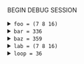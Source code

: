 
BEGIN DEBUG SESSION 
<details><summary><code>foo = (7 8 16)</code></summary>

- ["test/test_debug_md.ml":8:19](../test/test_debug_md.ml#L8)
- `x = 7`
- <details><summary><code>y = 8</code></summary>
  
  - ["test/test_debug_md.ml":9:6](../test/test_debug_md.ml#L9)
  </details>
  
</details>


<details><summary><code>bar = 336</code></summary>

- ["test/test_debug_md.ml":16:19](../test/test_debug_md.ml#L16)
- `x = ((first 7) (second 42))`
- <details><summary><code>y = 8</code></summary>
  
  - ["test/test_debug_md.ml":17:6](../test/test_debug_md.ml#L17)
  </details>
  
</details>


<details><summary><code>baz = 359</code></summary>

- ["test/test_debug_md.ml":22:19](../test/test_debug_md.ml#L22)
- `x = ((first 7) (second 42))`
- <details><summary><code>_yz = (8 3)</code></summary>
  
  - ["test/test_debug_md.ml":23:17](../test/test_debug_md.ml#L23)
  </details>
  
- <details><summary><code>_uw = (7 13)</code></summary>
  
  - ["test/test_debug_md.ml":24:17](../test/test_debug_md.ml#L24)
  </details>
  
</details>


<details><summary><code>lab = (7 8 16)</code></summary>

- ["test/test_debug_md.ml":29:19](../test/test_debug_md.ml#L29)
- `x = 7`
- <details><summary><code>y = 8</code></summary>
  
  - ["test/test_debug_md.ml":30:6](../test/test_debug_md.ml#L30)
  </details>
  
</details>


<details><summary><code>loop = 36</code></summary>

- ["test/test_debug_md.ml":35:24](../test/test_debug_md.ml#L35)
- `depth = 0`
- `x = ((first 7) (second 42))`
- <details><summary><code>y = 24</code></summary>
  
  - ["test/test_debug_md.ml":39:8](../test/test_debug_md.ml#L39)
  - <details><summary><code>loop = 24</code></summary>
    
    - ["test/test_debug_md.ml":35:24](../test/test_debug_md.ml#L35)
    - `depth = 1`
    - `x = ((first 41) (second 9))`
    - <details><summary><code>y = 25</code></summary>
      
      - ["test/test_debug_md.ml":39:8](../test/test_debug_md.ml#L39)
      - <details><summary><code>loop = 25</code></summary>
        
        - ["test/test_debug_md.ml":35:24](../test/test_debug_md.ml#L35)
        - `depth = 2`
        - `x = ((first 8) (second 43))`
        - <details><summary><code>loop = 25</code></summary>
          
          - ["test/test_debug_md.ml":35:24](../test/test_debug_md.ml#L35)
          - `depth = 3`
          - `x = ((first 44) (second 4))`
          - <details><summary><code>loop = 25</code></summary>
            
            - ["test/test_debug_md.ml":35:24](../test/test_debug_md.ml#L35)
            - `depth = 4`
            - `x = ((first 5) (second 22))`
            - <details><summary><code>loop = 25</code></summary>
              
              - ["test/test_debug_md.ml":35:24](../test/test_debug_md.ml#L35)
              - `depth = 5`
              - `x = ((first 23) (second 2))`
              </details>
              
            </details>
            
          </details>
          
        </details>
        
      </details>
      
    - <details><summary><code>z = 17</code></summary>
      
      - ["test/test_debug_md.ml":40:8](../test/test_debug_md.ml#L40)
      - <details><summary><code>loop = 17</code></summary>
        
        - ["test/test_debug_md.ml":35:24](../test/test_debug_md.ml#L35)
        - `depth = 2`
        - `x = ((first 10) (second 25))`
        - <details><summary><code>loop = 17</code></summary>
          
          - ["test/test_debug_md.ml":35:24](../test/test_debug_md.ml#L35)
          - `depth = 3`
          - `x = ((first 26) (second 5))`
          - <details><summary><code>loop = 17</code></summary>
            
            - ["test/test_debug_md.ml":35:24](../test/test_debug_md.ml#L35)
            - `depth = 4`
            - `x = ((first 6) (second 13))`
            - <details><summary><code>loop = 17</code></summary>
              
              - ["test/test_debug_md.ml":35:24](../test/test_debug_md.ml#L35)
              - `depth = 5`
              - `x = ((first 14) (second 3))`
              </details>
              
            </details>
            
          </details>
          
        </details>
        
      </details>
      
    </details>
    
  </details>
  
- <details><summary><code>z = 29</code></summary>
  
  - ["test/test_debug_md.ml":40:8](../test/test_debug_md.ml#L40)
  - <details><summary><code>loop = 29</code></summary>
    
    - ["test/test_debug_md.ml":35:24](../test/test_debug_md.ml#L35)
    - `depth = 1`
    - `x = ((first 43) (second 24))`
    - <details><summary><code>y = 30</code></summary>
      
      - ["test/test_debug_md.ml":39:8](../test/test_debug_md.ml#L39)
      - <details><summary><code>loop = 30</code></summary>
        
        - ["test/test_debug_md.ml":35:24](../test/test_debug_md.ml#L35)
        - `depth = 2`
        - `x = ((first 23) (second 45))`
        - <details><summary><code>loop = 30</code></summary>
          
          - ["test/test_debug_md.ml":35:24](../test/test_debug_md.ml#L35)
          - `depth = 3`
          - `x = ((first 46) (second 11))`
          - <details><summary><code>loop = 30</code></summary>
            
            - ["test/test_debug_md.ml":35:24](../test/test_debug_md.ml#L35)
            - `depth = 4`
            - `x = ((first 12) (second 23))`
            - <details><summary><code>loop = 30</code></summary>
              
              - ["test/test_debug_md.ml":35:24](../test/test_debug_md.ml#L35)
              - `depth = 5`
              - `x = ((first 24) (second 6))`
              </details>
              
            </details>
            
          </details>
          
        </details>
        
      </details>
      
    - <details><summary><code>z = 22</code></summary>
      
      - ["test/test_debug_md.ml":40:8](../test/test_debug_md.ml#L40)
      - <details><summary><code>loop = 22</code></summary>
        
        - ["test/test_debug_md.ml":35:24](../test/test_debug_md.ml#L35)
        - `depth = 2`
        - `x = ((first 25) (second 30))`
        - <details><summary><code>loop = 22</code></summary>
          
          - ["test/test_debug_md.ml":35:24](../test/test_debug_md.ml#L35)
          - `depth = 3`
          - `x = ((first 31) (second 12))`
          - <details><summary><code>loop = 22</code></summary>
            
            - ["test/test_debug_md.ml":35:24](../test/test_debug_md.ml#L35)
            - `depth = 4`
            - `x = ((first 13) (second 15))`
            - <details><summary><code>loop = 22</code></summary>
              
              - ["test/test_debug_md.ml":35:24](../test/test_debug_md.ml#L35)
              - `depth = 5`
              - `x = ((first 16) (second 6))`
              </details>
              
            </details>
            
          </details>
          
        </details>
        
      </details>
      
    </details>
    
  </details>
  
</details>


